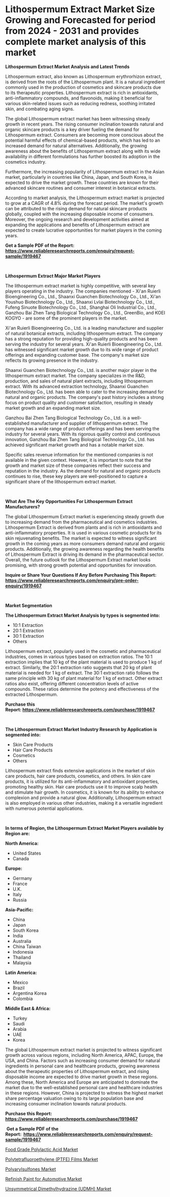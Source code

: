 <p><h1>Lithospermum Extract Market Size Growing and Forecasted for period from 2024 - 2031 and provides complete market analysis of this market</h1></p><p><strong>Lithospermum Extract Market Analysis and Latest Trends</strong></p>
<p><p>Lithospermum extract, also known as Lithospermum erythrorhizon extract, is derived from the roots of the Lithospermum plant. It is a natural ingredient commonly used in the production of cosmetics and skincare products due to its therapeutic properties. Lithospermum extract is rich in antioxidants, anti-inflammatory compounds, and flavonoids, making it beneficial for various skin-related issues such as reducing redness, soothing irritated skin, and combating aging signs.</p><p>The global Lithospermum extract market has been witnessing steady growth in recent years. The rising consumer inclination towards natural and organic skincare products is a key driver fueling the demand for Lithospermum extract. Consumers are becoming more conscious about the potential harmful effects of chemical-based products, which has led to an increased demand for natural alternatives. Additionally, the growing awareness about the benefits of Lithospermum extract along with its wide availability in different formulations has further boosted its adoption in the cosmetics industry.</p><p>Furthermore, the increasing popularity of Lithospermum extract in the Asian market, particularly in countries like China, Japan, and South Korea, is expected to drive the market growth. These countries are known for their advanced skincare routines and consumer interest in botanical extracts.</p><p>According to market analysis, the Lithospermum extract market is projected to grow at a CAGR of 4.8% during the forecast period. The market's growth can be attributed to the rising demand for natural skincare products globally, coupled with the increasing disposable income of consumers. Moreover, the ongoing research and development activities aimed at expanding the applications and benefits of Lithospermum extract are expected to create lucrative opportunities for market players in the coming years.</p></p>
<p><strong>Get a Sample PDF of the Report:&nbsp; <a href="https://www.reliableresearchreports.com/enquiry/request-sample/1919467">https://www.reliableresearchreports.com/enquiry/request-sample/1919467</a></strong></p>
<p>&nbsp;</p>
<p><strong>Lithospermum Extract Major Market Players</strong></p>
<p><p>The lithospermum extract market is highly competitive, with several key players operating in the industry. The companies mentioned - Xi'an Ruierli Bioengineering Co., Ltd., Shaanxi Guanchen Biotechnology Co., Ltd., Xi'an Youshuo Biotechnology Co., Ltd., Shaanxi Lvlai Biotechnology Co., Ltd., Fufeng Sinuote Biotechnology Co., Ltd., Shanghai Oli Industrial Co., Ltd., Ganzhou Bai Zhen Tang Biological Technology Co., Ltd., GreenBio, and KOEI KOGYO - are some of the prominent players in the market.</p><p>Xi'an Ruierli Bioengineering Co., Ltd. is a leading manufacturer and supplier of natural botanical extracts, including lithospermum extract. The company has a strong reputation for providing high-quality products and has been serving the industry for several years. Xi'an Ruierli Bioengineering Co., Ltd. has witnessed significant market growth due to its wide range of product offerings and expanding customer base. The company's market size reflects its growing presence in the industry.</p><p>Shaanxi Guanchen Biotechnology Co., Ltd. is another major player in the lithospermum extract market. The company specializes in the R&D, production, and sales of natural plant extracts, including lithospermum extract. With its advanced extraction technology, Shaanxi Guanchen Biotechnology Co., Ltd. has been able to cater to the increasing demand for natural and organic products. The company's past history includes a strong focus on product quality and customer satisfaction, resulting in steady market growth and an expanding market size.</p><p>Ganzhou Bai Zhen Tang Biological Technology Co., Ltd. is a well-established manufacturer and supplier of lithospermum extract. The company has a wide range of product offerings and has been serving the industry for several years. With its rigorous quality control and continuous innovation, Ganzhou Bai Zhen Tang Biological Technology Co., Ltd. has achieved significant market growth and has a notable market size.</p><p>Specific sales revenue information for the mentioned companies is not available in the given context. However, it is important to note that the growth and market size of these companies reflect their success and reputation in the industry. As the demand for natural and organic products continues to rise, these key players are well-positioned to capture a significant share of the lithospermum extract market.</p></p>
<p>&nbsp;</p>
<p><strong>What Are The Key Opportunities For Lithospermum Extract Manufacturers?</strong></p>
<p><p>The global Lithospermum Extract market is experiencing steady growth due to increasing demand from the pharmaceutical and cosmetics industries. Lithospermum Extract is derived from plants and is rich in antioxidants and anti-inflammatory properties. It is used in various cosmetic products for its skin rejuvenating benefits. The market is expected to witness significant growth in the coming years as more consumers demand natural and organic products. Additionally, the growing awareness regarding the health benefits of Lithospermum Extract is driving its demand in the pharmaceutical sector. Overall, the future outlook for the Lithospermum Extract market looks promising, with strong growth potential and opportunities for innovation.</p></p>
<p><strong>Inquire or Share Your Questions If Any Before Purchasing This Report: <a href="https://www.reliableresearchreports.com/enquiry/pre-order-enquiry/1919467">https://www.reliableresearchreports.com/enquiry/pre-order-enquiry/1919467</a></strong></p>
<p>&nbsp;</p>
<p><strong>Market Segmentation</strong></p>
<p><strong>The Lithospermum Extract Market Analysis by types is segmented into:</strong></p>
<p><ul><li>10:1 Extraction</li><li>20:1 Extraction</li><li>30:1 Extraction</li><li>Others</li></ul></p>
<p><p>Lithospermum extract, popularly used in the cosmetic and pharmaceutical industries, comes in various types based on extraction ratios. The 10:1 extraction implies that 10 kg of the plant material is used to produce 1 kg of extract. Similarly, the 20:1 extraction ratio suggests that 20 kg of plant material is needed for 1 kg of extract. The 30:1 extraction ratio follows the same principle with 30 kg of plant material for 1 kg of extract. Other extract ratios also exist, offering different concentration levels of active compounds. These ratios determine the potency and effectiveness of the extracted Lithospermum.</p></p>
<p><strong>Purchase this Report:&nbsp;<a href="https://www.reliableresearchreports.com/purchase/1919467">https://www.reliableresearchreports.com/purchase/1919467</a></strong></p>
<p>&nbsp;</p>
<p><strong>The Lithospermum Extract Market Industry Research by Application is segmented into:</strong></p>
<p><ul><li>Skin Care Products</li><li>Hair Care Products</li><li>Cosmetics</li><li>Others</li></ul></p>
<p><p>Lithospermum extract finds extensive applications in the market of skin care products, hair care products, cosmetics, and others. In skin care products, it is utilized for its anti-inflammatory and antioxidant properties, promoting healthy skin. Hair care products use it to improve scalp health and stimulate hair growth. In cosmetics, it is known for its ability to enhance complexion and provide a natural glow. Additionally, Lithospermum extract is also employed in various other industries, making it a versatile ingredient with numerous potential applications.</p></p>
<p>&nbsp;</p>
<p><strong>In terms of Region, the Lithospermum Extract Market Players available by Region are:</strong></p>
<p>
    <p> <strong> North America: </strong>
        <ul>
            <li>United States</li>
            <li>Canada</li>
        </ul>
        </p> 
    <p> <strong> Europe: </strong>
        <ul>
            <li>Germany</li>
            <li>France</li>
            <li>U.K.</li>
            <li>Italy</li>
            <li>Russia</li>
        </ul>
        </p> 
    <p> <strong> Asia-Pacific: </strong>
        <ul>
            <li>China</li>
            <li>Japan</li>
            <li>South Korea</li>
            <li>India</li>
            <li>Australia</li>
            <li>China Taiwan</li>
            <li>Indonesia</li>
            <li>Thailand</li>
            <li>Malaysia</li>
        </ul>
        </p> 
    <p> <strong> Latin America: </strong>
        <ul>
            <li>Mexico</li>
            <li>Brazil</li>
            <li>Argentina Korea</li>
            <li>Colombia</li>
        </ul>
        </p> 
    <p> <strong> Middle East & Africa: </strong>
        <ul>
            <li>Turkey</li>
            <li>Saudi</li>
            <li>Arabia</li>
            <li>UAE</li>
            <li>Korea</li>
        </ul>
    </p>
    </p>
<p><p>The global Lithospermum extract market is projected to witness significant growth across various regions, including North America, APAC, Europe, the USA, and China. Factors such as increasing consumer demand for natural ingredients in personal care and healthcare products, growing awareness about the therapeutic properties of Lithospermum extract, and rising disposable income are expected to drive market growth in these regions. Among these, North America and Europe are anticipated to dominate the market due to the well-established personal care and healthcare industries in these regions. However, China is projected to witness the highest market share percentage valuation owing to its large population base and increasing consumer inclination towards natural products.</p></p>
<p><strong>Purchase this Report: <a href="https://www.reliableresearchreports.com/purchase/1919467">https://www.reliableresearchreports.com/purchase/1919467</a></strong></p>
<p>&nbsp;<strong>Get a Sample PDF of the Report:&nbsp;&nbsp;<a href="https://www.reliableresearchreports.com/enquiry/request-sample/1919467">https://www.reliableresearchreports.com/enquiry/request-sample/1919467</a></strong></p>
<p><strong></strong></p>
<p><p><a href="https://github.com/abbypearson7765/Market-Research-Report-List-2/blob/main/food-grade-polylactic-acid-market.md">Food Grade Polylactic Acid Market</a></p><p><a href="https://github.com/jonneygiverf/Market-Research-Report-List-2/blob/main/polytetrafluoroethylene-ptfe-films-market.md">Polytetrafluoroethylene (PTFE) Films Market</a></p><p><a href="https://github.com/dziulagalemab/Market-Research-Report-List-2/blob/main/polyarylsulfones-market.md">Polyarylsulfones Market</a></p><p><a href="https://github.com/prosalinda88/Market-Research-Report-List-2/blob/main/refinish-paint-for-automotive-market.md">Refinish Paint for Automotive Market</a></p><p><a href="https://github.com/grishafomin4852/Market-Research-Report-List-2/blob/main/unsymmetrical-dimethylhydrazine-udmh-market.md">Unsymmetrical Dimethylhydrazine (UDMH) Market</a></p></p>